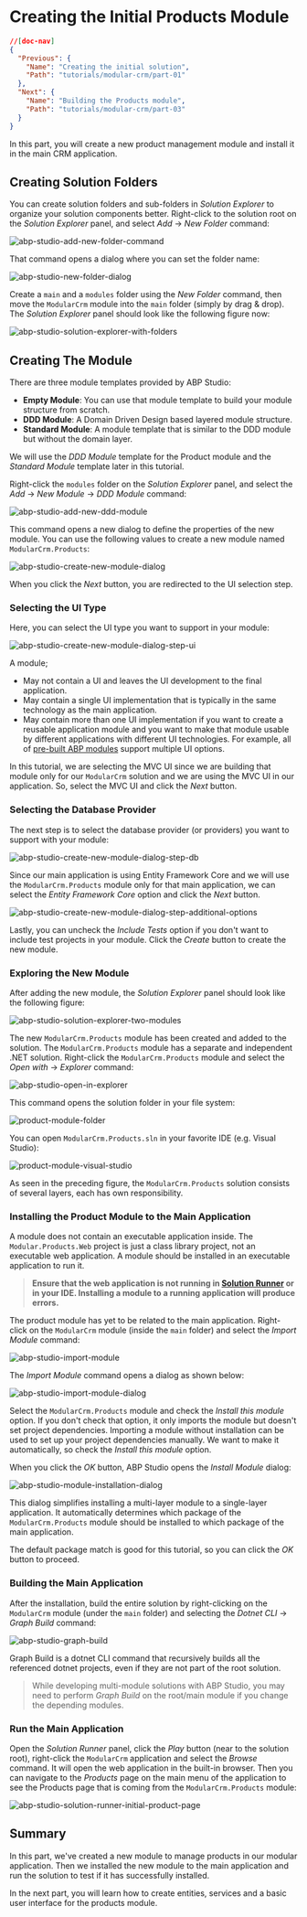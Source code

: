 # Creating the Initial Products Module

````json
//[doc-nav]
{
  "Previous": {
    "Name": "Creating the initial solution",
    "Path": "tutorials/modular-crm/part-01"
  },
  "Next": {
    "Name": "Building the Products module",
    "Path": "tutorials/modular-crm/part-03"
  }
}
````

In this part, you will create a new product management module and install it in the main CRM application.

## Creating Solution Folders

You can create solution folders and sub-folders in *Solution Explorer* to organize your solution components better. Right-click to the solution root on the *Solution Explorer* panel, and select *Add* -> *New Folder* command:

![abp-studio-add-new-folder-command](images/abp-studio-add-new-folder-command.png)

That command opens a dialog where you can set the folder name:

![abp-studio-new-folder-dialog](images/abp-studio-new-folder-dialog.png)

Create a `main` and a `modules` folder using the *New Folder* command, then move the `ModularCrm` module into the `main` folder (simply by drag & drop). The *Solution Explorer* panel should look like the following figure now:

![abp-studio-solution-explorer-with-folders](images/abp-studio-solution-explorer-with-folders.png)

## Creating The Module

There are three module templates provided by ABP Studio:

* **Empty Module**: You can use that module template to build your module structure from scratch.
* **DDD Module**: A Domain Driven Design based layered module structure.
* **Standard Module**: A module template that is similar to the DDD module but without the domain layer.

We will use the *DDD Module* template for the Product module and the *Standard Module* template later in this tutorial.

Right-click the `modules` folder on the *Solution Explorer* panel, and select the *Add* -> *New Module* -> *DDD Module* command:

![abp-studio-add-new-ddd-module](images/abp-studio-add-new-ddd-module.png)

This command opens a new dialog to define the properties of the new module. You can use the following values to create a new module named `ModularCrm.Products`:

![abp-studio-create-new-module-dialog](images/abp-studio-create-new-module-dialog.png)

When you click the *Next* button, you are redirected to the UI selection step.

### Selecting the UI Type

Here, you can select the UI type you want to support in your module:

![abp-studio-create-new-module-dialog-step-ui](images/abp-studio-create-new-module-dialog-step-ui.png)

A module;

* May not contain a UI and leaves the UI development to the final application.
* May contain a single UI implementation that is typically in the same technology as the main application.
* May contain more than one UI implementation if you want to create a reusable application module and you want to make that module usable by different applications with different UI technologies. For example, all of [pre-built ABP modules](https://abp.io/modules) support multiple UI options.

In this tutorial, we are selecting the MVC UI since we are building that module only for our `ModularCrm` solution and we are using the MVC UI in our application. So, select the MVC UI and click the *Next* button.

### Selecting the Database Provider

The next step is to select the database provider (or providers) you want to support with your module:

![abp-studio-create-new-module-dialog-step-db](images/abp-studio-create-new-module-dialog-step-db.png)

Since our main application is using Entity Framework Core and we will use the `ModularCrm.Products` module only for that main application, we can select the *Entity Framework Core* option and click the *Next* button.

![abp-studio-create-new-module-dialog-step-additional-options](images/abp-studio-create-new-module-dialog-step-additional-options.png)

Lastly, you can uncheck the *Include Tests* option if you don't want to include test projects in your module. Click the *Create* button to create the new module.

### Exploring the New Module

After adding the new module, the *Solution Explorer* panel should look like the following figure:

![abp-studio-solution-explorer-two-modules](images/abp-studio-solution-explorer-two-modules.png)

The new `ModularCrm.Products` module has been created and added to the solution. The `ModularCrm.Products` module has a separate and independent .NET solution. Right-click the `ModularCrm.Products` module and select the *Open with* -> *Explorer* command:

![abp-studio-open-in-explorer](images/abp-studio-open-in-explorer.png)

This command opens the solution folder in your file system:

![product-module-folder](images/product-module-folder.png)

You can open `ModularCrm.Products.sln` in your favorite IDE (e.g. Visual Studio):

![product-module-visual-studio](images/product-module-visual-studio.png)

As seen in the preceding figure, the `ModularCrm.Products` solution consists of several layers, each has own responsibility.

### Installing the Product Module to the Main Application

A module does not contain an executable application inside. The `Modular.Products.Web` project is just a class library project, not an executable web application. A module should be installed in an executable application to run it.

> **Ensure that the web application is not running in [Solution Runner](../../studio/running-applications.md) or in your IDE. Installing a module to a running application will produce errors.**

The product module has yet to be related to the main application. Right-click on the `ModularCrm` module (inside the `main` folder) and select the *Import Module* command:

![abp-studio-import-module](images/abp-studio-import-module.png)

The *Import Module* command opens a dialog as shown below:

![abp-studio-import-module-dialog](images/abp-studio-import-module-dialog.png)

Select the `ModularCrm.Products` module and check the *Install this module* option. If you don't check that option, it only imports the module but doesn't set project dependencies. Importing a module without installation can be used to set up your project dependencies manually. We want to make it automatically, so check the *Install this module* option.

When you click the *OK* button, ABP Studio opens the *Install Module* dialog:

![abp-studio-module-installation-dialog](images/abp-studio-module-installation-dialog.png)

This dialog simplifies installing a multi-layer module to a single-layer application. It automatically determines which package of the `ModularCrm.Products` module should be installed to which package of the main application.

The default package match is good for this tutorial, so you can click the *OK* button to proceed.

### Building the Main Application

After the installation, build the entire solution by right-clicking on the `ModularCrm` module (under the `main` folder) and selecting the *Dotnet CLI* -> *Graph Build* command:

![abp-studio-graph-build](images/abp-studio-graph-build.png)

Graph Build is a dotnet CLI command that recursively builds all the referenced dotnet projects, even if they are not part of the root solution.

> While developing multi-module solutions with ABP Studio, you may need to perform *Graph Build* on the root/main module if you change the depending modules.

### Run the Main Application

Open the *Solution Runner* panel, click the *Play* button (near to the solution root), right-click the `ModularCrm` application and select the *Browse* command. It will open the web application in the built-in browser. Then you can navigate to the *Products* page on the main menu of the application to see the Products page that is coming from the `ModularCrm.Products` module:

![abp-studio-solution-runner-initial-product-page](images/abp-studio-solution-runner-initial-product-page.png)

## Summary

In this part, we've created a new module to manage products in our modular application. Then we installed the new module to the main application and run the solution to test if it has successfully installed.

In the next part, you will learn how to create entities, services and a basic user interface for the products module.
